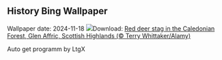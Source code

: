 ## History Bing Wallpaper
Wallpaper date: 2024-11-18
![](https://www.bing.com/th?id=OHR.RedStag_EN-US3910525623_UHD.jpg&w=1000)Download: [Red deer stag in the Caledonian Forest, Glen Affric, Scottish Highlands (© Terry Whittaker/Alamy)](https://www.bing.com/th?id=OHR.RedStag_EN-US3910525623_UHD.jpg)

Auto get programm by LtgX
